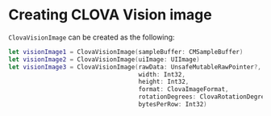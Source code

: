 # Creating CLOVA Vision image

`ClovaVisionImage` can be created as the following:

```swift
let visionImage1 = ClovaVisionImage(sampleBuffer: CMSampleBuffer)
let visionImage2 = ClovaVisionImage(uiImage: UIImage)
let visionImage3 = ClovaVisionImage(rawData: UnsafeMutableRawPointer?, 
                                    width: Int32, 
                                    height: Int32, 
                                    format: ClovaImageFormat, 
                                    rotationDegrees: ClovaRotationDegrees, 
                                    bytesPerRow: Int32)
```
